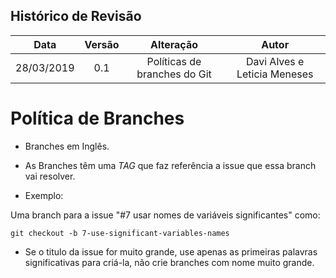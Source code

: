 ## Histórico de Revisão

|Data|Versão|Alteração|Autor|
|:--:|:----:|:-------:|:---:|
|28/03/2019|0.1|Políticas de branches do Git|Davi Alves e Leticia Meneses|

# Política de Branches

* Branches em Inglês.

* As Branches têm uma *TAG* que faz referência a issue que essa branch vai resolver.

* Exemplo:

Uma branch para a issue  "#7 usar nomes de variáveis significantes" como:

```git
git checkout -b 7-use-significant-variables-names
```

* Se o titulo da issue for muito grande, use apenas as primeiras palavras significativas para criá-la, não crie branches com nome muito grande. 

